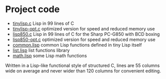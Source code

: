 # Project code

- [tinylisp.c](tinylisp.c) Lisp in 99 lines of C
- [tinylisp-opt.c](tinylisp-opt.c) optimized version for speed and reduced memory use
- [lisp850.c](lisp850.c) Lisp in 99 lines of C for the Sharp PC-G850 with BCD boxing
- [lisp850-opt.c](lisp850-opt.c) optimized version for speed and reduced memory use
- [common.lisp](common.lisp) common Lisp functions defined in tiny Lisp itself
- [list.lisp](list.lisp) list functions library
- [math.lisp](math.lisp) some Lisp math functions

Written in a Lisp-like functional style of structured C, lines are 55 columns wide on average and never wider than 120 columns for convenient editing.
